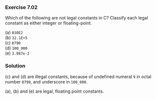 ### Exercise 7.02
Which of the following are not legal constants in C? Classify each legal
constant as either integer or floating-point.

(a) `010E2`  
(b) `32.1E+5`  
(c) `0790`  
(d) `100_000`  
(e) `3.987e-2`

### Solution

(c) and (d) are illegal constants, because of undefined numeral `9` in octal
number `0790`, and underscore in `100_000`.

(a), (b) and (e) are legal, floating point constants.
